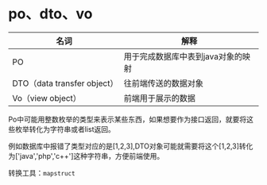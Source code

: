 # po、dto、vo 

| 名词                        | 解释                               |
| --------------------------- | ---------------------------------- |
| PO                          | 用于完成数据库中表到java对象的映射 |
| DTO（data transfer object） | 往前端传送的数据对象               |
| Vo（view object）           | 前端用于展示的数据                 |

Po中可能用整数枚举的类型来表示某些东西，如果想要作为接口返回，就要将这些枚举转化为字符串或者list返回。

例如数据库中报错了类型对应的是[1,2,3],DTO对象可能就需要将这个[1,2,3]转化为['java','php','c++']这种字符串，方便前端使用。

转换工具：`mapstruct`